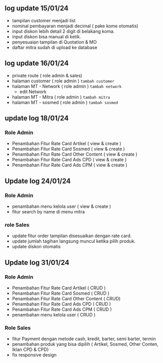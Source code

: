 ## log update 15/01/24
- tampilan customer menjadi list 
- nominal pembayaran menjadi decimal ( pake kome otomatis)
- input diskon lebih detail 2 digit di belakang koma.
- input diskon bisa manual di ketik.
- penyesuaian tampilan di Quotation & MO
- daftar mitra sudah di upload ke database


## log update 16/01/24
- private route ( role admin & sales)
- halaman customer ( role admin )
	``tambah customer``
- halaman MT - Network ( role admin )
	``tambah network``
	- edit Network
- halaman MT - Mitra ( role admin )
	``tambah mitra``
- halaman MT - sosmed ( role admin )
	``tambah sosmed ``


## update log 18/01/24
### Role Admin
-  Penambahan Fitur Rate Card Artikel ( view & create )
-  Penambahan Fitur Rate Card Sosmed ( view & create )
-  Penambahan Fitur Rate Card Other Content ( view & create )
-  Penambahan Fitur Rate Card Ads CPD ( view & create )
- Penambahan Fitur Rate Card Ads CPM ( view & create )


## Update log 24/01/24
### Role Admin
-  penambahan menu kelola user ( view & create )
-  fitur search by name di menu mitra

### role Sales
-  update fitur order tampilan disesuaikan dengan rate card.
-  update jumlah tagihan langsung muncul ketika pilih produk.
-  update diskon otomatis 


## Update log 31/01/24
### Role Admin
-  Penambahan Fitur Rate Card Artikel ( CRUD )
-  Penambahan Fitur Rate Card Sosmed ( CRUD )
-  Penambahan Fitur Rate Card Other Content ( CRUD)
-  Penambahan Fitur Rate Card Ads CPD ( CRUD )
-  Penambahan Fitur Rate Card Ads CPM ( CRUD )
-  penambahan menu kelola user ( CRUD )

### Role Sales
-  fitur Payment dengan metode cash, kredit, barter, semi barter, termin
-  penambahan produk yang bisa dipilih ( Artikel, Sosmed, Other Conten, Iklan CPD & CPD)
-  fix responsive design
